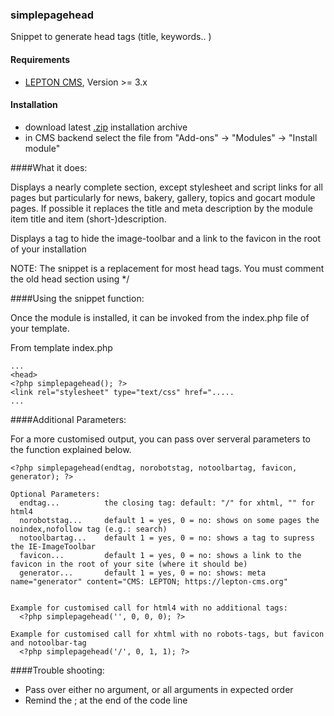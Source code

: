 ### simplepagehead

Snippet to generate head tags (title, keywords.. )

#### Requirements

* [LEPTON CMS][1], Version >= 3.x

#### Installation

* download latest [.zip][2] installation archive
* in CMS backend select the file from "Add-ons" -> "Modules" -> "Install module"

####What it does:

Displays a nearly complete <head> section, except stylesheet and script links
for all pages but particularly for news, bakery, gallery, topics and gocart module pages.
If possible it replaces the title and meta description by the module item title and item (short-)description. 

Displays a tag to hide the image-toolbar and a link to the favicon in the root of your installation

NOTE: The snippet is a replacement for most head tags.
You must comment the old head section using <!-- ... --> */

####Using the snippet function:

Once the module is installed, it can be invoked from the index.php file of your template.

From template index.php
```
...
<head>
<?php simplepagehead(); ?>
<link rel="stylesheet" type="text/css" href=".....
...
```
####Additional Parameters:

For a more customised output, you can pass over serveral parameters to the function explained below.
```
<?php simplepagehead(endtag, norobotstag, notoolbartag, favicon, generator); ?>

Optional Parameters:
  endtag...          the closing tag: default: "/" for xhtml, "" for html4
  norobotstag...     default 1 = yes, 0 = no: shows on some pages the noindex,nofollow tag (e.g.: search)
  notoolbartag...    default 1 = yes, 0 = no: shows a tag to supress the IE-ImageToolbar
  favicon...         default 1 = yes, 0 = no: shows a link to the favicon in the root of your site (where it should be)
  generator...		 default 1 = yes, 0 = no: shows: meta name="generator" content="CMS: LEPTON; https://lepton-cms.org"
 

Example for customised call for html4 with no additional tags:
  <?php simplepagehead('', 0, 0, 0); ?>

Example for customised call for xhtml with no robots-tags, but favicon and notoolbar-tag
  <?php simplepagehead('/', 0, 1, 1); ?>
```
  ####Trouble shooting:
  
 - Pass over either no argument, or all arguments in expected order
 - Remind the ; at the end of the code line  
  
  

[1]: http://lepton-cms.org "LEPTON CMS"
[2]: http://www.lepton-cms.com/lepador/snippets/simplepagehead.php

